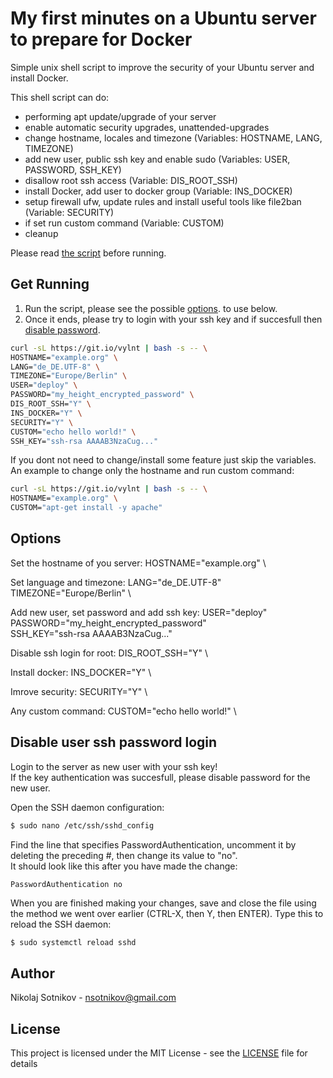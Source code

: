 # My first minutes on a Ubuntu server to prepare for Docker

Simple unix shell script to improve the security of your Ubuntu server and install Docker.    

This shell script can do:
  - performing apt update/upgrade of your server
  - enable automatic security upgrades, unattended-upgrades
  - change hostname, locales and timezone (Variables: HOSTNAME, LANG, TIMEZONE)
  - add new user, public ssh key and enable sudo (Variables: USER, PASSWORD, SSH_KEY)
  - disallow root ssh access (Variable: DIS_ROOT_SSH)
  - install Docker, add user to docker group (Variable: INS_DOCKER)
  - setup firewall ufw, update rules and install useful tools like file2ban (Variable: SECURITY)
  - if set run custom command (Variable: CUSTOM)
  - cleanup

Please read [the script](https://raw.githubusercontent.com/nsotnikov/my-first-minutes-on-ubuntu-for-docker/master/ubuntu-first-run.sh) before running. 

## Get Running
1. Run the script, please see the possible [options](#options).  to use below.    
2. Once it ends, please try to login with your ssh key and if succesfull then [disable password](#disable-user-ssh-password-login).   

```sh
curl -sL https://git.io/vylnt | bash -s -- \
HOSTNAME="example.org" \
LANG="de_DE.UTF-8" \
TIMEZONE="Europe/Berlin" \
USER="deploy" \
PASSWORD="my_height_encrypted_password" \
DIS_ROOT_SSH="Y" \
INS_DOCKER="Y" \
SECURITY="Y" \
CUSTOM="echo hello world!" \
SSH_KEY="ssh-rsa AAAAB3NzaCug..." 
```

If you dont not need to change/install some feature just skip the variables.     
An example to change only the hostname and run custom command:
```sh
curl -sL https://git.io/vylnt | bash -s -- \
HOSTNAME="example.org" \
CUSTOM="apt-get install -y apache" 
```
## Options
Set the hostname of you server:
HOSTNAME="example.org" \

Set language and timezone:
LANG="de_DE.UTF-8" \
TIMEZONE="Europe/Berlin" \

Add new user, set password and add ssh key:
USER="deploy" \
PASSWORD="my_height_encrypted_password" \
SSH_KEY="ssh-rsa AAAAB3NzaCug..." 

Disable ssh login for root:
DIS_ROOT_SSH="Y" \

Install docker:
INS_DOCKER="Y" \

Imrove security:
SECURITY="Y" \

Any custom command:
CUSTOM="echo hello world!" \

## Disable user ssh password login
Login to the server as new user with your ssh key!    
If the key authentication was succesfull, please disable password for the new user. 
 
Open the SSH daemon configuration:
```sh
$ sudo nano /etc/ssh/sshd_config
```

Find the line that specifies PasswordAuthentication, uncomment it by deleting the preceding #, then change its value to "no".     
It should look like this after you have made the change:
```
PasswordAuthentication no
```

When you are finished making your changes, save and close the file using the method we went over earlier (CTRL-X, then Y, then ENTER).
Type this to reload the SSH daemon:
```sh
$ sudo systemctl reload sshd
```

## Author

Nikolaj Sotnikov - [nsotnikov@gmail.com](mailto:nsotnikov@gmail.com)

## License

This project is licensed under the MIT License - see the [LICENSE](LICENSE) file for details